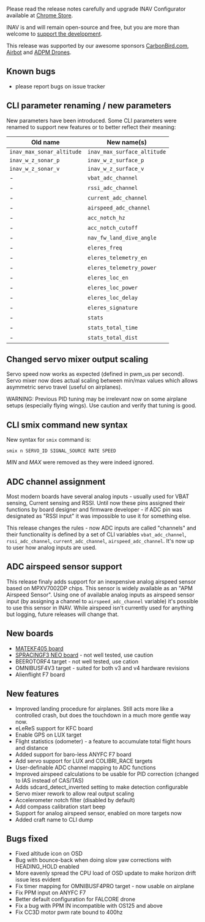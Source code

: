 Please read the release notes carefully and upgrade INAV Configurator available at [Chrome Store](https://chrome.google.com/webstore/detail/inav-configurator/fmaidjmgkdkpafmbnmigkpdnpdhopgel).

INAV is and will remain open-source and free, but you are more than welcome to [support the development](https://inavflight.github.io/supporting-inav/). 

This release was supported by our awesome sponsors [CarbonBird.com](http://www.CarbonBird.com), [Airbot](http://shop.myairbot.com/) and [ADPM Drones](http://www.adpm.pro/).

## Known bugs

- please report bugs on issue tracker

## CLI parameter renaming / new parameters

New parameters have been introduced. Some CLI parameters were renamed to support new features or to better reflect their meaning:

| Old name               | New name(s)                                                    |
|------------------------|----------------------------------------------------------------|
| `inav_max_sonar_altitude` | `inav_max_surface_altitude`                                      |
| `inav_w_z_sonar_p` | `inav_w_z_surface_p`                                      |
| `inav_w_z_sonar_v` | `inav_w_z_surface_v`                                      |
| - | `vbat_adc_channel`                                      |
| - | `rssi_adc_channel`                                      |
| - | `current_adc_channel`                                      |
| - | `airspeed_adc_channel`                                      |
| - | `acc_notch_hz`                                      |
| - | `acc_notch_cutoff`                                      |
| - | `nav_fw_land_dive_angle`                                      |
| - | `eleres_freq`                                      |
| - | `eleres_telemetry_en`                                      |
| - | `eleres_telemetry_power`                                      |
| - | `eleres_loc_en`                                      |
| - | `eleres_loc_power`                                      |
| - | `eleres_loc_delay`                                      |
| - | `eleres_signature`                                      |
| - | `stats`                                      |
| - | `stats_total_time`                                      |
| - | `stats_total_dist`                                      |

## Changed servo mixer output scaling

Servo speed now works as expected (defined in pwm_us per second). Servo mixer now does actual scaling between min/max values which allows asymmetric servo travel (useful on airplanes).

WARNING: Previous PID tuning may be irrelevant now on some airplane setups (especially flying wings). Use caution and verify that tuning is good.

## CLI smix command new syntax

New syntax for `smix` command is:

`smix n SERVO_ID SIGNAL_SOURCE RATE SPEED`

_MIN_ and _MAX_ were removed as they were indeed ignored.

## ADC channel assignment

Most modern boards have several analog inputs - usually used for VBAT sensing, Current sensing and RSSI. Until now these pins assigned their functions by board designer and firmware developer - if ADC pin was designated as "RSSI input" it was impossible to use it for something else. 

This release changes the rules - now ADC inputs are called "channels" and their functionality is defined by a set of CLI variables `vbat_adc_channel`, `rssi_adc_channel`, `current_adc_channel`, `airspeed_adc_channel`. It's now up to user how analog inputs are used.

## ADC airspeed sensor support

This release finaly adds support for an inexpensive analog airspeed sensor based on MPXV7002DP chips. This sensor is widely available as an "APM Airspeed Sensor". Using one of available analog inputs as airspeed sensor input (by assigning a channel to `airspeed_adc_channel` variable) it's possible to use this sensor in INAV. While airspeed isn't  currently used for anything but logging, future releases will change that.

## New boards

- [MATEKF405 board](http://www.mateksys.com/?portfolio=f405-osd)
- [SPRACINGF3 NEO board](http://seriouslypro.com/spracingf3neo) - not well tested, use caution
- BEEROTORF4 target - not well tested, use cation
- OMNIBUSF4V3 target - suited for both v3 and v4 hardware revisions
- Alienflight F7 board


## New features

- Improved landing procedure for airplanes. Still acts more like a controlled crash, but does the touchdown in a much more gentle way now.
- eLeReS support for KFC board
- Enable GPS on LUX target
- Flight statistics (odometer) - a feature to accumulate total flight hours and distance
- Added support for baro-less ANYFC F7 board
- Add servo support for LUX and COLIBRI_RACE targets
- User-definable ADC channel mapping to ADC functions
- Improved airspeed calculations to be usable for PID correction (changed to IAS instead of CAS/TAS)
- Adds sdcard_detect_inverted setting to make detection configurable
- Servo mixer rework to allow real output scaling
- Accelerometer notch filter (disabled by default)
- Add compass calibration start beep
- Support for analog airspeed sensor, enabled on more targets now
- Added craft name to CLI dump

## Bugs fixed

- Fixed altitude icon on OSD
- Bug with bounce-back when doing slow yaw corrections with HEADING_HOLD enabled
- More eavenly spread the CPU load of OSD update to make horizon drift issue less evident
- Fix timer mapping for OMNIBUSF4PRO target - now usable on airplane
- Fix PPM input on ANYFC F7
- Better default configuration for FALCORE drone
- Fix a bug with PPM IN incompatible with OS125 and above
- Fix CC3D motor pwm rate bound to 400hz